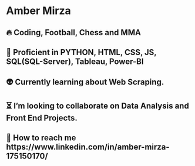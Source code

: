 <h1>Amber Mirza</h1>                                                    

<h2>🔥 Coding, Football, Chess and MMA </h2>

<h2>👀 Proficient in PYTHON, HTML, CSS, JS, SQL(SQL-Server), Tableau, Power-BI</h2>         

<h2>👽 Currently learning about Web Scraping.</h2>

<h2>⏳ I’m looking to collaborate on Data Analysis and Front End Projects.</h2>

<h2>🤝 How to reach me https://www.linkedin.com/in/amber-mirza-175150170/</h2>            
